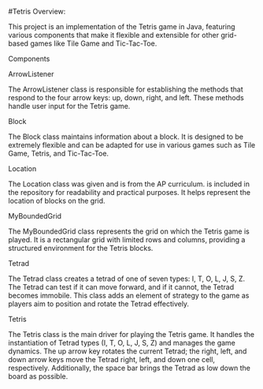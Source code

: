 #Tetris 
Overview:

This project is an implementation of the  Tetris game in Java, featuring various components that make it flexible and extensible for other grid-based games like Tile Game and Tic-Tac-Toe.

Components

ArrowListener

The ArrowListener class is responsible for establishing the methods that respond to the four arrow keys: up, down, right, and left. These methods handle user input for the Tetris game.

Block

The Block class maintains information about a block. It is designed to be extremely flexible and can be adapted for use in various games such as Tile Game, Tetris, and Tic-Tac-Toe.

Location

The Location class was given and is from the AP curriculum. is included in the repository for readability and practical purposes. It helps represent the location of blocks on the grid.

MyBoundedGrid

The MyBoundedGrid class represents the grid on which the Tetris game is played. It is a rectangular grid with limited rows and columns, providing a structured environment for the Tetris blocks.

Tetrad

The Tetrad class creates a tetrad of one of seven types: I, T, O, L, J, S, Z. The Tetrad can test if it can move forward, and if it cannot, the Tetrad becomes immobile. This class adds an element of strategy to the game as players aim to position and rotate the Tetrad effectively.

Tetris

The Tetris class is the main driver for playing the Tetris game. It handles the instantiation of Tetrad types (I, T, O, L, J, S, Z) and manages the game dynamics. The up arrow key rotates the current Tetrad; the right, left, and down arrow keys move the Tetrad right, left, and down one cell, respectively. Additionally, the space bar brings the Tetrad as low down the board as possible.

